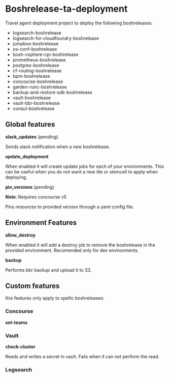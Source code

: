 # Boshrelease-ta-deployment

Travel agent deployment project to deploy the following boshreleases:

* logsearch-boshrelease
* logsearch-for-cloudfoundry-boshrelease
* jumpbox-boshrelease
* os-conf-boshrelease
* bosh-vsphere-cpi-boshrelease
* prometheus-boshrelease
* postgres-boshrelease
* cf-routing-boshrelease
* bpm-boshrelease
* concourse-boshrelease
* garden-runc-boshrelease
* backup-and-restore-sdk-boshrelease
* vault-boshrelease
* vault-bbr-boshrelease
* consul-boshrelease

## Global features

**slack_updates** (pending)

Sends slack notification when a new boshrelease.

**update_deployment**

When enabled it will create update jobs for each of your environments. This can be useful when
you do not want a new tile or stemcell to apply when deploying.

**pin_versions** (pending)

__Note__: Requires concourse v5

Pins resources to provided version through a yaml config file.

## Environment Features

**allow_destroy**

When enabled it will add a destroy job to remove the boshrelease in the provided environment.
Recomended only for dev environments.

**backup**

Performs bbr backup and upload it to S3.

## Custom features

this features only apply to spefic boshreleases:

### Concourse

**set-teams**

### Vault

**check-cluster**

Reads and writes a secret in vault. Fails when it can not perform the read.

### Logsearch


